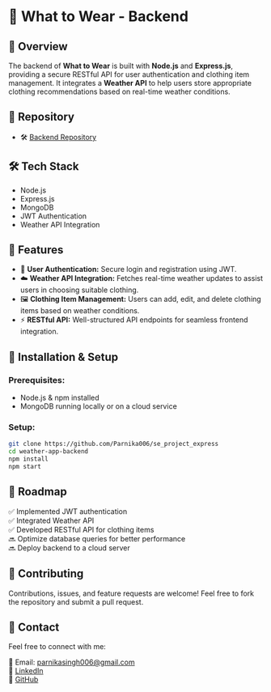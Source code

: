 # 👗 What to Wear - Backend  

## 🌟 Overview  
The backend of **What to Wear** is built with **Node.js** and **Express.js**, providing a secure RESTful API for user authentication and clothing item management. It integrates a **Weather API** to help users store appropriate clothing recommendations based on real-time weather conditions.  

## 🔗 Repository  
- 🛠 [Backend Repository](https://github.com/Parnika006/se_project_express)  

## 🛠 Tech Stack  
- Node.js  
- Express.js  
- MongoDB  
- JWT Authentication  
- Weather API Integration  

## 🎯 Features  
- 🔐 **User Authentication:** Secure login and registration using JWT.  
- ☁️ **Weather API Integration:** Fetches real-time weather updates to assist users in choosing suitable clothing.  
- 🖼 **Clothing Item Management:** Users can add, edit, and delete clothing items based on weather conditions.  
- ⚡ **RESTful API:** Well-structured API endpoints for seamless frontend integration.  

## 🚀 Installation & Setup  

### Prerequisites:  
- Node.js & npm installed  
- MongoDB running locally or on a cloud service  

### Setup:  
```sh
git clone https://github.com/Parnika006/se_project_express
cd weather-app-backend
npm install
npm start
```  

## 📌 Roadmap  
✅ Implemented JWT authentication  
✅ Integrated Weather API  
✅ Developed RESTful API for clothing items  
🔜 Optimize database queries for better performance  
🔜 Deploy backend to a cloud server  

## 🤝 Contributing  
Contributions, issues, and feature requests are welcome! Feel free to fork the repository and submit a pull request.  

## 📩 Contact  
Feel free to connect with me:  

📧 Email: [parnikasingh006@gmail.com](mailto:parnikasingh006@gmail.com)  
💼 [LinkedIn](https://www.linkedin.com/in/parnikasingh006/)  
🔗 [GitHub](https://github.com/Parnika006)  
